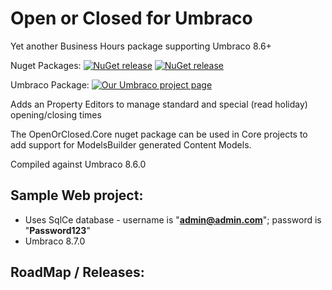 ﻿# Open or Closed for Umbraco

Yet another Business Hours package supporting Umbraco 8.6+

Nuget Packages: 
[![NuGet release](https://img.shields.io/nuget/v/OpenOrClosed.svg)](https://www.nuget.org/packages/OpenOrClosed/)
[![NuGet release](https://img.shields.io/nuget/dt/OpenOrClosed.Core.svg)](https://www.nuget.org/packages/OpenOrClosed.Core/)

Umbraco Package:
[![Our Umbraco project page](https://img.shields.io/badge/our-umbraco-orange.svg)](https://our.umbraco.org/projects/backoffice-extensions/open-or-closed) 

Adds an Property Editors to manage standard and special (read holiday) opening/closing times 

The OpenOrClosed.Core nuget package can be used in Core projects to add support for ModelsBuilder generated Content Models.

Compiled against Umbraco 8.6.0

## Sample Web project:

* Uses SqlCe database - username is "**admin@admin.com**"; password is "**Password123**"
* Umbraco 8.7.0

## RoadMap / Releases:
